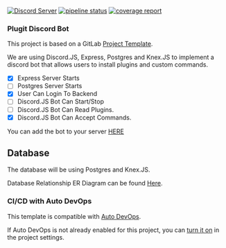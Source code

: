 [![Discord Server](https://discordapp.com/api/guilds/367747780745232384/embed.png)](https://discord.gg/usefMdE)
[![pipeline status](https://gitlab.com/plugitdev/plugit/badges/master/pipeline.svg)](https://gitlab.com/plugitdev/plugit/-/commits/master)
[![coverage report](https://gitlab.com/plugitdev/plugit/badges/master/coverage.svg)](https://gitlab.com/plugitdev/plugit/-/commits/master)

### Plugit Discord Bot 
This project is based on a GitLab [Project Template](https://docs.gitlab.com/ee/gitlab-basics/create-project.html).


We are using Discord.JS, Express, Postgres and Knex.JS to implement a discord bot that allows users to install plugins and custom commands.

- [x] Express Server Starts
- [ ] Postgres Server Starts
- [x] User Can Login To Backend
- [ ] Discord.JS Bot Can Start/Stop
- [ ] Discord.JS Bot Can Read Plugins.
- [x] Discord.JS Bot Can Accept Commands.

You can add the bot to your server [HERE](https://discord.com/oauth2/authorize?client_id=355715029296742403&scope=bot&permissions=8)

## Database
The database will be using Postgres and Knex.JS.


Database Relationship ER Diagram can be found [Here](https://app.lucidchart.com/invitations/accept/af12fac3-fb13-435f-a70c-f407b0b7a554).


### CI/CD with Auto DevOps

This template is compatible with [Auto DevOps](https://docs.gitlab.com/ee/topics/autodevops/).

If Auto DevOps is not already enabled for this project, you can [turn it on](https://docs.gitlab.com/ee/topics/autodevops/#enabling-auto-devops) in the project settings.
